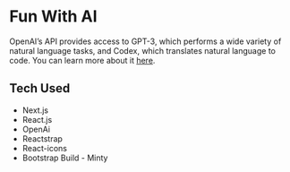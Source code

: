 # Fun With AI

OpenAI’s API provides access to GPT-3, which performs a wide variety of natural language tasks, and Codex, which translates natural language to code. You can learn more about it [here](https://openai.com/api/).

## Tech Used
- Next.js
- React.js
- OpenAi
- Reactstrap
- React-icons
- Bootstrap Build - Minty


